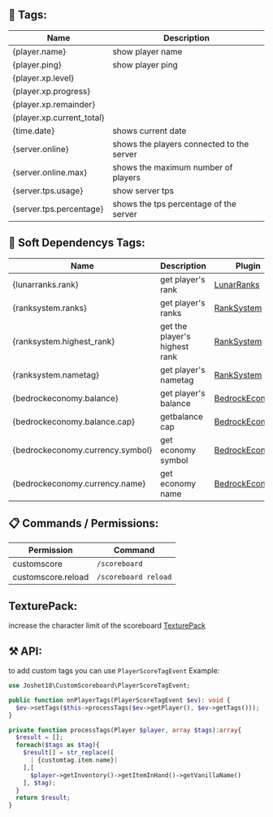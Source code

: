 ## 📜 Tags:
| Name                     | Description                                |
|--------------------------|--------------------------------------------|
| {player.name}            | show player name                           |
| {player.ping}            | show player ping                           |
| {player.xp.level}        |                                            |
| {player.xp.progress}     |                                            |
| {player.xp.remainder}    |                                            |
| {player.xp.current_total}|                                            |
| {time.date}              | shows current date                         |
| {server.online}          | shows the players connected to the server  |
| {server.online.max}      | shows the maximum number of players        |
| {server.tps.usage}       | show server tps                            |
| {server.tps.percentage}  | shows the tps percentage of the server     |

## 📜 Soft Dependencys Tags:
| Name                     | Description              | Plugin                   |
|--------------------------|--------------------------|--------------------------|
| {lunarranks.rank}        | get player's rank        | [LunarRanks](https://poggit.pmmp.io/p/LunarRanks)|
| {ranksystem.ranks}       | get player's ranks       | [RankSystem](https://poggit.pmmp.io/p/RankSystem)|
| {ranksystem.highest_rank}| get the player's highest rank | [RankSystem](https://poggit.pmmp.io/p/RankSystem)|
| {ranksystem.nametag}     | get player's nametag     | [RankSystem](https://poggit.pmmp.io/p/RankSystem)|
| {bedrockeconomy.balance} | get player's balance     | [BedrockEconomy](https://poggit.pmmp.io/p/BedrockEconomy) |
| {bedrockeconomy.balance.cap} | getbalance cap       | [BedrockEconomy](https://poggit.pmmp.io/p/BedrockEconomy) |
| {bedrockeconomy.currency.symbol} | get economy symbol | [BedrockEconomy](https://poggit.pmmp.io/p/BedrockEconomy) |
| {bedrockeconomy.currency.name} | get economy name   | [BedrockEconomy](https://poggit.pmmp.io/p/BedrockEconomy) |

## 📋 Commands / Permissions:
| Permission         | Command                |
|--------------------|------------------------|
| customscore        | `/scoreboard`          |
| customscore.reload | `/scoreboard reload`   |

## TexturePack:
  increase the character limit of the scoreboard
  [TexturePack](https://github.com/Joshet18/CustomScore/blob/main/CustomScoreTexturePack.zip)

## ⚒ API:
  to add custom tags you can use `PlayerScoreTagEvent`
  Example:
  ```php
  use Joshet18\CustomScoreboard\PlayerScoreTagEvent;

  public function onPlayerTags(PlayerScoreTagEvent $ev): void {
    $ev->setTags($this->processTags($ev->getPlayer(), $ev->getTags()));
  }

  private function processTags(Player $player, array $tags):array{
    $result = [];
    foreach($tags as $tag){
      $result[] = str_replace([
        | {customtag.item.name}| 
      ],[
        $player->getInventory()->getItemInHand()->getVanillaName()
      ], $tag);
    }
    return $result;
  }
  ```